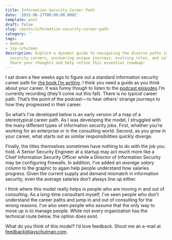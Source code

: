 ```yaml
---
title: Information Security Career Path
date: '2015-06-17T00:00:00.000Z'
template: post
draft: false
slug: /posts/information-security-career-path
category: ''
tags:
- medium
- jay-schulman
description: Explore a dynamic guide to navigating the diverse paths in information
  security careers, uncovering unique journeys, evolving roles, and salary insights.
  Share your thoughts and help refine this essential roadmap!
---
```

I sat down a few weeks ago to figure out a standard information security career path for [the book I’m writing](https://www.jayschulman.com/book). I think you need a guide as you think about your career. It was funny though to listen to the [podcast episodes](https://www.jayschulman.com/podcast-signup/) I’m currently recording (they’ll come out this fall). There is no *typical* career path. That’s the point of the podcast — to hear others’ strange journeys to how they progressed in their career.

So what’s I’ve developed below is an early version of a map of a stereotypical career path. As I was developing the model, I struggled with the many different types of information security jobs. First, whether you’re working for an enterprise or in the consulting world. Second, as you grow in your career, what starts out as similar responsibilities quickly diverge.

Finally, the titles themselves sometimes have nothing to do with the job you hold. A Senior Security Engineer at a startup may act much more like a Chief Information Security Officer while a Director of Information Security may be configuring firewalls. In addition, I’ve added an *average salary* column to the graphic to again help people understand how salaries progress. Given the current supply and demand mismatch in information security, even the average salaries don’t always line up either.

I think where this model really helps is people who are moving in and out of consulting. As a long-time consultant myself, I’ve seen people who don’t understand the career paths and jump in and out of consulting for the wrong reasons. I’ve also seen people who assume that the only way to move up is to manage people. While not every organization has the technical route below, the option does exist.

What do you think of this model? I’d love feedback. Shoot me an e-mail at feedback@jayschulman.com.